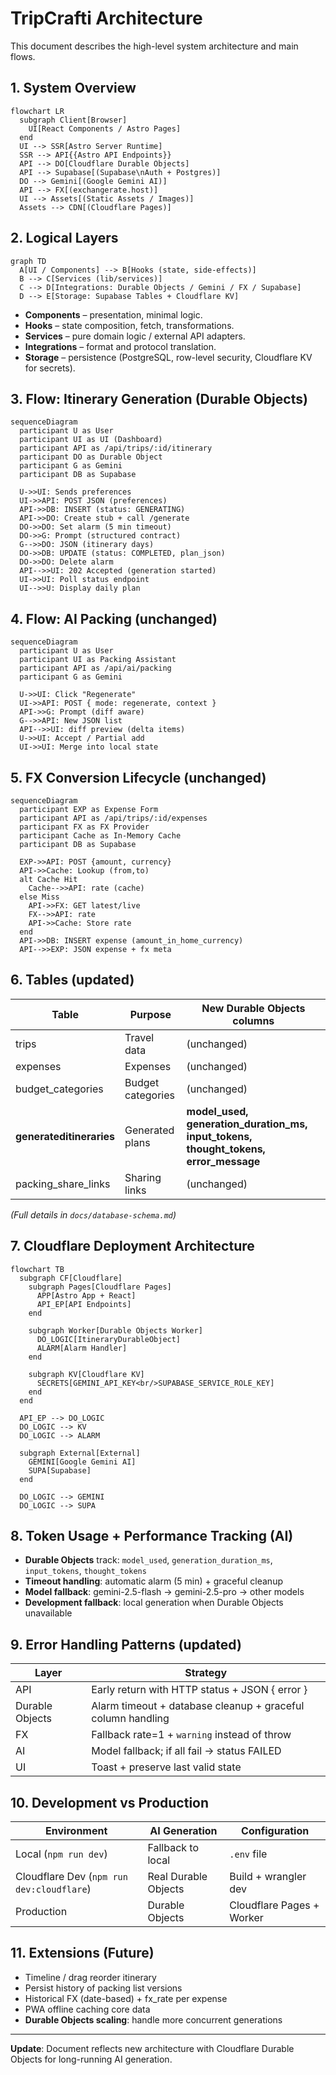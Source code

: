# TripCrafti Architecture

This document describes the high-level system architecture and main flows.

## 1. System Overview
```mermaid
flowchart LR
  subgraph Client[Browser]
    UI[React Components / Astro Pages]
  end
  UI --> SSR[Astro Server Runtime]
  SSR --> API{{Astro API Endpoints}}
  API --> DO[Cloudflare Durable Objects]
  API --> Supabase[(Supabase\nAuth + Postgres)]
  DO --> Gemini[(Google Gemini AI)]
  API --> FX[(exchangerate.host)]
  UI --> Assets[(Static Assets / Images)]
  Assets --> CDN[(Cloudflare Pages)]
```

## 2. Logical Layers
```mermaid
graph TD
  A[UI / Components] --> B[Hooks (state, side-effects)]
  B --> C[Services (lib/services)]
  C --> D[Integrations: Durable Objects / Gemini / FX / Supabase]
  D --> E[Storage: Supabase Tables + Cloudflare KV]
```
* **Components** – presentation, minimal logic.
* **Hooks** – state composition, fetch, transformations.
* **Services** – pure domain logic / external API adapters.
* **Integrations** – format and protocol translation.
* **Storage** – persistence (PostgreSQL, row-level security, Cloudflare KV for secrets).

## 3. Flow: Itinerary Generation (Durable Objects)
```mermaid
sequenceDiagram
  participant U as User
  participant UI as UI (Dashboard)
  participant API as /api/trips/:id/itinerary
  participant DO as Durable Object
  participant G as Gemini
  participant DB as Supabase

  U->>UI: Sends preferences
  UI->>API: POST JSON (preferences)
  API->>DB: INSERT (status: GENERATING)
  API->>DO: Create stub + call /generate
  DO->>DO: Set alarm (5 min timeout)
  DO->>G: Prompt (structured contract)
  G-->>DO: JSON (itinerary days)
  DO->>DB: UPDATE (status: COMPLETED, plan_json)
  DO->>DO: Delete alarm
  API-->>UI: 202 Accepted (generation started)
  UI->>UI: Poll status endpoint
  UI-->>U: Display daily plan
```

## 4. Flow: AI Packing (unchanged)
```mermaid
sequenceDiagram
  participant U as User
  participant UI as Packing Assistant
  participant API as /api/ai/packing
  participant G as Gemini

  U->>UI: Click "Regenerate"
  UI->>API: POST { mode: regenerate, context }
  API->>G: Prompt (diff aware)
  G-->>API: New JSON list
  API-->>UI: diff preview (delta items)
  U->>UI: Accept / Partial add
  UI->>UI: Merge into local state
```

## 5. FX Conversion Lifecycle (unchanged)
```mermaid
sequenceDiagram
  participant EXP as Expense Form
  participant API as /api/trips/:id/expenses
  participant FX as FX Provider
  participant Cache as In-Memory Cache
  participant DB as Supabase

  EXP->>API: POST {amount, currency}
  API->>Cache: Lookup (from,to)
  alt Cache Hit
    Cache-->>API: rate (cache)
  else Miss
    API->>FX: GET latest/live
    FX-->>API: rate
    API->>Cache: Store rate
  end
  API->>DB: INSERT expense (amount_in_home_currency)
  API-->>EXP: JSON expense + fx meta
```

## 6. Tables (updated)
| Table | Purpose | New Durable Objects columns |
|-------|---------|------------------------------|
| trips | Travel data | (unchanged) |
| expenses | Expenses | (unchanged) |
| budget_categories | Budget categories | (unchanged) |
| **generateditineraries** | Generated plans | **model_used, generation_duration_ms, input_tokens, thought_tokens, error_message** |
| packing_share_links | Sharing links | (unchanged) |

*(Full details in `docs/database-schema.md`)*

## 7. Cloudflare Deployment Architecture
```mermaid
flowchart TB
  subgraph CF[Cloudflare]
    subgraph Pages[Cloudflare Pages]
      APP[Astro App + React]
      API_EP[API Endpoints]
    end
    
    subgraph Worker[Durable Objects Worker]
      DO_LOGIC[ItineraryDurableObject]
      ALARM[Alarm Handler]
    end
    
    subgraph KV[Cloudflare KV]
      SECRETS[GEMINI_API_KEY<br/>SUPABASE_SERVICE_ROLE_KEY]
    end
  end
  
  API_EP --> DO_LOGIC
  DO_LOGIC --> KV
  DO_LOGIC --> ALARM
  
  subgraph External[External]
    GEMINI[Google Gemini AI]
    SUPA[Supabase]
  end
  
  DO_LOGIC --> GEMINI
  DO_LOGIC --> SUPA
```

## 8. Token Usage + Performance Tracking (AI)
* **Durable Objects** track: `model_used`, `generation_duration_ms`, `input_tokens`, `thought_tokens`
* **Timeout handling**: automatic alarm (5 min) + graceful cleanup
* **Model fallback**: gemini-2.5-flash → gemini-2.5-pro → other models
* **Development fallback**: local generation when Durable Objects unavailable

## 9. Error Handling Patterns (updated)
| Layer | Strategy |
|-------|----------|
| API | Early return with HTTP status + JSON { error } |
| Durable Objects | Alarm timeout + database cleanup + graceful column handling |
| FX | Fallback rate=1 + `warning` instead of throw |
| AI | Model fallback; if all fail → status FAILED |
| UI | Toast + preserve last valid state |

## 10. Development vs Production
| Environment | AI Generation | Configuration |
|-------------|---------------|---------------|
| Local (`npm run dev`) | Fallback to local | `.env` file |
| Cloudflare Dev (`npm run dev:cloudflare`) | Real Durable Objects | Build + wrangler dev |
| Production | Durable Objects | Cloudflare Pages + Worker |

## 11. Extensions (Future)
* Timeline / drag reorder itinerary
* Persist history of packing list versions
* Historical FX (date-based) + fx_rate per expense
* PWA offline caching core data
* **Durable Objects scaling**: handle more concurrent generations

---
**Update**: Document reflects new architecture with Cloudflare Durable Objects for long-running AI generation.
